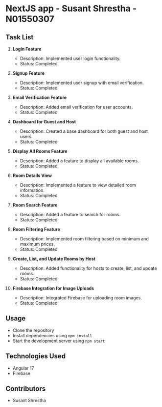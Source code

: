 # NextJS app - Susant Shrestha - N01550307

## Task List

1. **Login Feature**

   - Description: Implemented user login functionality.
   - Status: Completed

2. **Signup Feature**

   - Description: Implemented user signup with email verification.
   - Status: Completed

3. **Email Verification Feature**

   - Description: Added email verification for user accounts.
   - Status: Completed

4. **Dashboard for Guest and Host**

   - Description: Created a base dashboard for both guest and host users.
   - Status: Completed

5. **Display All Rooms Feature**

   - Description: Added a feature to display all available rooms.
   - Status: Completed

6. **Room Details View**

   - Description: Implemented a feature to view detailed room information.
   - Status: Completed

7. **Room Search Feature**

   - Description: Added a feature to search for rooms.
   - Status: Completed

8. **Room Filtering Feature**

   - Description: Implemented room filtering based on minimum and maximum prices.
   - Status: Completed

9. **Create, List, and Update Rooms by Host**

   - Description: Added functionality for hosts to create, list, and update rooms.
   - Status: Completed

10. **Firebase Integration for Image Uploads**
    - Description: Integrated Firebase for uploading room images.
    - Status: Completed

## Usage

- Clone the repository
- Install dependencies using `npm install`
- Start the development server using `npm start`

## Technologies Used

- Angular 17
- Firebase

## Contributors

- Susant Shrestha
